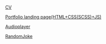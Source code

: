[CV](https://duckbilled395.github.io/rsschool-cv/index.html)

[Portfolio landing page(HTML+CSS(SCSS)+JS)](https://duckbilled395.github.io/rsschool-cv/Portfolio/index.html)

[Audioplayer](https://duckbilled395.github.io/rsschool-cv/audioplayer/index.html)

[RandomJoke](https://duckbilled395.github.io/rsschool-cv/RandomJoke/index.html)
